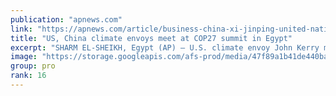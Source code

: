 ```yaml
---
publication: "apnews.com"
link: "https://apnews.com/article/business-china-xi-jinping-united-nations-john-kerry-b8e95eba615325ab049f9c7fec45ca0f"
title: "US, China climate envoys meet at COP27 summit in Egypt"
excerpt: "SHARM EL-SHEIKH, Egypt (AP) — U.S. climate envoy John Kerry met Tuesday with his Chinese counterpart at annual United Nations climate negotiations in Egypt in a further hint of improving relations bet"
image: "https://storage.googleapis.com/afs-prod/media/47f89a1b41de440baa480078bd6892e1/3000.jpeg"
group: pro
rank: 16
---
```


